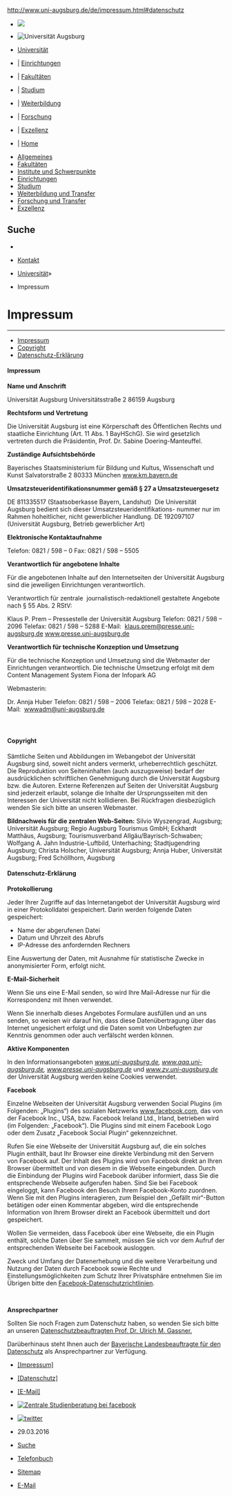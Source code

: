 http://www.uni-augsburg.de/de/impressum.html#datenschutz

-   <a href="index.html" id="unilogo" title="Universität Augsburg"><img src="styles/styles/grafiken/unilogo.png" /></a>
-   <img src="pictures/bild_header.png" alt="Universität Augsburg" id="bereichslogo" />

-   [Universität](allgemeines/ "Allgemeines")
-   | [Einrichtungen](einrichtungen/ "Einrichtungen")
-   | [Fakultäten](fakultaeten/ "Fakultäten")
-   | [Studium](studium/ "Studium")
-   | [Weiterbildung](weiterbildung/ "Weiterbildung und Transfer")
-   | [Forschung](forschung/ "Forschung und Transfer")
-   | [Exzellenz](exzellenz/ "Exzellenz")
-   | [Home](index.html "Universität Augsburg")

<span></span>

-   [Allgemeines](allgemeines/)
-   [Fakultäten](fakultaeten/)
-   [Institute und Schwerpunkte](institute/)
-   [Einrichtungen](einrichtungen/)
-   [Studium](studium/)
-   [Weiterbildung und Transfer](weiterbildung/)
-   [Forschung und Transfer](forschung/)
-   [Exzellenz](exzellenz/)

Suche
-----

-    
-   [Kontakt](allgemeines/adressen/ "Wichtige Adressen der Universität Augsburg")

-   [Universität](index.html)» 
-   Impressum

Impressum
=========

------------------------------------------------------------------------

-   [Impressum](impressum.html#i "Impressum")
-   [Copyright](impressum.html#copyright "Impressum")
-   [Datenschutz-Erklärung](impressum.html#datenschutz "Impressum")

#### []()Impressum

**<span>Name und Anschrift</span>**

<span>Universität Augsburg
Universitätsstraße 2
86159 Augsburg</span>

**<span>Rechtsform und Vertretung</span>**

<span>Die Universität Augsburg ist eine Körperschaft des Öffentlichen Rechts und staatliche Einrichtung (Art. 11 Abs. 1 BayHSchG). Sie wird gesetzlich vertreten durch die Präsidentin, Prof. Dr. Sabine Doering-Manteuffel.</span>

**<span>Zuständige Aufsichtsbehörde</span>**

<span>Bayerisches Staatsministerium für Bildung und Kultus, Wissenschaft und Kunst
Salvatorstraße 2
80333 München
www.km.bayern.de</span>

**<span>Umsatzsteueridentifikationsnummer gemäß § 27 a Umsatzsteuergesetz</span>**

<span>DE 811335517 (Staatsoberkasse Bayern, Landshut) 
Die Universität Augsburg bedient sich dieser Umsatzsteueridentifikations- nummer nur im Rahmen hoheitlicher, nicht gewerblicher Handlung.
DE 192097107 (Universität Augsburg, Betrieb gewerblicher Art)</span>

**<span>Elektronische Kontaktaufnahme</span>**

<span>Telefon: 0821 / 598 – 0
Fax: 0821 / 598 – 5505</span>

**<span>Verantwortlich für angebotene Inhalte</span>**

<span>Für die angebotenen Inhalte auf den Internetseiten der Universität Augsburg sind die jeweiligen Einrichtungen verantwortlich.</span>

<span>Verantwortlich für zentrale <span> </span>journalistisch-redaktionell gestaltete Angebote nach § 55 Abs. 2 RStV:</span>

<span>Klaus P. Prem – Pressestelle der Universität Augsburg
Telefon: 0821 / 598 – 2096
Telefax: 0821 / 598 – 5288
E-Mail:<span> </span> klaus.prem@presse.uni-augsburg.de
www.presse.uni-augsburg.de</span>

**<span>Verantwortlich für technische Konzeption und Umsetzung</span>**

<span>Für die technische Konzeption und Umsetzung sind die Webmaster der Einrichtungen verantwortlich. Die technische Umsetzung erfolgt mit dem Content Management System Fiona der Infopark AG</span>

<span>Webmasterin:</span>

<span>Dr. Annja Huber
Telefon: 0821 / 598 – 2006
Telefax: 0821 / 598 – 2028
E-Mail:<span> </span> wwwadm@uni-augsburg.de</span>

####  

#### []()Copyright

Sämtliche Seiten und Abbildungen im Webangebot der Universität Augsburg sind, soweit nicht anders vermerkt, urheberrechtlich geschützt. Die Reproduktion von Seiteninhalten (auch auszugsweise) bedarf der ausdrücklichen schriftlichen Genehmigung durch die Universität Augsburg bzw. die Autoren. Externe Referenzen auf Seiten der Universität Augsburg sind jederzeit erlaubt, solange die Inhalte der Ursprungsseiten mit den Interessen der Universität nicht kollidieren. Bei Rückfragen diesbezüglich wenden Sie sich bitte an unseren Webmaster.

**Bildnachweis für die zentralen Web-Seiten:** Silvio Wyszengrad, Augsburg; Universität Augsburg; Regio Augsburg Tourismus GmbH; Eckhardt Matthäus, Augsburg; Tourismusverband Allgäu/Bayrisch-Schwaben; Wolfgang A. Jahn Industrie-Luftbild, Unterhaching; Stadtjugendring Augsburg; Christa Holscher, Universität Augsburg; Annja Huber, Universität Augsburg; Fred Schöllhorn, Augsburg

#### []()Datenschutz-Erklärung

**Protokollierung**

Jeder Ihrer Zugriffe auf das Internetangebot der Universität Augsburg wird in einer Protokolldatei gespeichert. Darin werden folgende Daten gespeichert:

-   Name der abgerufenen Datei
-   Datum und Uhrzeit des Abrufs
-   IP-Adresse des anfordernden Rechners

Eine Auswertung der Daten, mit Ausnahme für statistische Zwecke in anonymisierter Form, erfolgt nicht.

**E-Mail-Sicherheit**

Wenn Sie uns eine E-Mail senden, so wird Ihre Mail-Adresse nur für die Korrespondenz mit Ihnen verwendet.

Wenn Sie innerhalb dieses Angebotes Formulare ausfüllen und an uns senden, so weisen wir darauf hin, dass diese Datenübertragung über das Internet ungesichert erfolgt und die Daten somit von Unbefugten zur Kenntnis genommen oder auch verfälscht werden können.

**Aktive Komponenten**

In den Informationsangeboten *www.uni-augsburg.de, www.aaa.uni-augsburg.de, www.presse.uni-augsburg.de* und *www.zv.uni-augsburg.de* der Universität Augsburg werden keine Cookies verwendet.

**Facebook**

Einzelne Webseiten der Universität Augsburg verwenden Social Plugins (im Folgenden: „Plugins“) des sozialen Netzwerks www.facebook.com, das von der Facebook Inc., USA, bzw. Facebook Ireland Ltd., Irland, betrieben wird (im Folgenden: „Facebook“). Die Plugins sind mit einem Facebook Logo oder dem Zusatz „Facebook Social Plugin“ gekennzeichnet.

Rufen Sie eine Webseite der Universität Augsburg auf, die ein solches Plugin enthält, baut Ihr Browser eine direkte Verbindung mit den Servern von Facebook auf. Der Inhalt des Plugins wird von Facebook direkt an Ihren Browser übermittelt und von diesem in die Webseite eingebunden. Durch die Einbindung der Plugins wird Facebook darüber informiert, dass Sie die entsprechende Webseite aufgerufen haben. Sind Sie bei Facebook eingeloggt, kann Facebook den Besuch Ihrem Facebook-Konto zuordnen. Wenn Sie mit den Plugins interagieren, zum Beispiel den „Gefällt mir“-Button betätigen oder einen Kommentar abgeben, wird die entsprechende Information von Ihrem Browser direkt an Facebook übermittelt und dort gespeichert.

Wollen Sie vermeiden, dass Facebook über eine Webseite, die ein Plugin enthält, solche Daten über Sie sammelt, müssen Sie sich vor dem Aufruf der entsprechenden Webseite bei Facebook ausloggen.

Zweck und Umfang der Datenerhebung und die weitere Verarbeitung und Nutzung der Daten durch Facebook sowie Rechte und Einstellungsmöglichkeiten zum Schutz Ihrer Privatsphäre entnehmen Sie im Übrigen bitte den [Facebook-Datenschutzrichtlinien](http://www.facebook.com/policy.php).

 

**Ansprechpartner**

Sollten Sie noch Fragen zum Datenschutz haben, so wenden Sie sich bitte an unseren [Datenschutzbeauftragten Prof. Dr. Ulrich M. Gassner.](einrichtungen/datenschutz/ "Der Datenschutzbeauftragte der Universität Augsburg")

Darüberhinaus steht Ihnen auch der [Bayerische Landesbeauftragte für den Datenschutz](http://www.datenschutz-bayern.de/ "Bayerische Landesbeauftragter") als Ansprechpartner zur Verfügung.

-   [\[Impressum\]](impressum.html "Impressum")
-   [\[Datenschutz\]](http://www.uni-augsburg.de/de/impressum.html#datenschutz "Datenschutz")
-   [\[E-Mail\]](mailto:wwwadm@rz.uni-augsburg.de)
-   [![Zentrale Studienberatung bei facebook](bilder/f_logo.jpg)](http://www.facebook.com/uni.augsburg "facebook")
-   [![twitter](bilder/twitter.png)](https://twitter.com/uni__augsburg "twitter")
-   29.03.2016

-   [Suche](suche/ "Suche")
-   [Telefonbuch](http://www.uni-augsburg.de/telefonbuch "Suche im Telefonbuch")
-   [Sitemap](sitemap.html "Sitemap der Universität Augsburg")
-   [E-Mail](mailto:wwwadm@rz.uni-augsburg.de)


